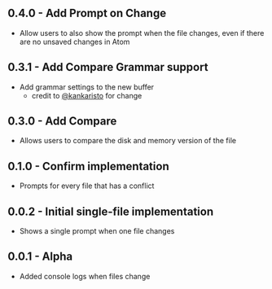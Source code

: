 ## 0.4.0 - Add Prompt on Change
* Allow users to also show the prompt when the file changes, even if there are no unsaved changes in Atom

## 0.3.1 - Add Compare Grammar support
* Add grammar settings to the new buffer
  * credit to [@kankaristo](https://github.com/lwblackledge/file-watcher/issues/1#issuecomment-109119005) for change

## 0.3.0 - Add Compare
* Allows users to compare the disk and memory version of the file

## 0.1.0 - Confirm implementation
* Prompts for every file that has a conflict

## 0.0.2 - Initial single-file implementation
* Shows a single prompt when one file changes

## 0.0.1 - Alpha
* Added console logs when files change
